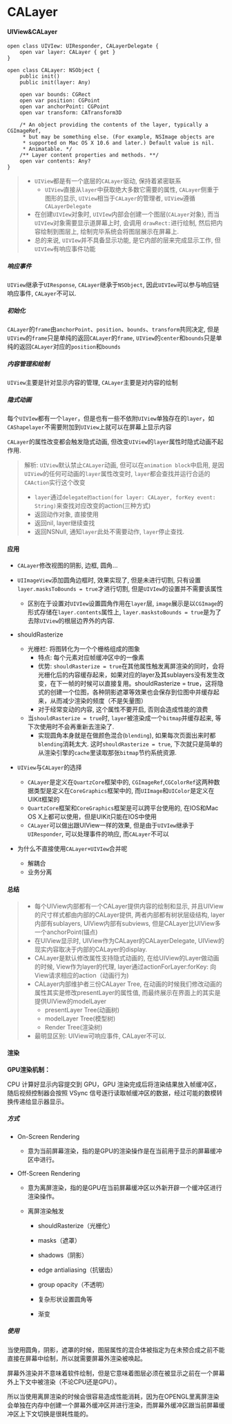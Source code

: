 # CALayer



#### UIView&CALayer

```
open class UIVIew: UIResponder, CALayerDelegate {
    open var layer: CALayer { get }
}

open class CALayer: NSObject {
    public init()
    public init(layer: Any)
    
    open var bounds: CGRect
    open var position: CGPoint
    open var anchorPoint: CGPoint
    open var transform: CATransform3D
    
    /* An object providing the contents of the layer, typically a CGImageRef,
     * but may be something else. (For example, NSImage objects are
     * supported on Mac OS X 10.6 and later.) Default value is nil.
     * Animatable. */
    /** Layer content properties and methods. **/
    open var contents: Any?
}
```

> - `UIView`都是有一个底层的`CALayer`驱动, 保持着紧密联系
>   - `UIView`直接从`layer`中获取绝大多数它需要的属性, `CALayer`侧重于图形的显示, `UIView`相当于`CALayer`的管理者, `UIView`遵循`CALayerDelegate`
> - 在创建`UIVIew`对象时,  `UIVIew`内部会创建一个图层(`CALayer`对象), 而当`UIVIew`对象需要显示道屏幕上时, 会调用 `drawRect:`进行绘制, 然后把内容绘制到图层上, 绘制完毕系统会将图层展示在屏幕上.
> - 总的来说, `UIVIew`并不具备显示功能, 是它内部的层来完成显示工作, 但`UIVIew`有响应事件功能



##### 响应事件

`UIView`继承于`UIResponse`, `CALayer`继承于`NSObject`, 因此`UIVIew`可以参与响应链响应事件, `CALayer`不可以.

##### 初始化

`CALayer`的`frame`由`anchorPoint`、`position`、`bounds`、`transform`共同决定, 但是`UIView`的`frame`只是单纯的返回`CALayer`的`frame`, `UIView`的`center`和`bounds`只是单纯的返回`CALayer`对应的`position`和`bounds`

##### 内容管理和绘制

`UIView`主要是针对显示内容的管理, `CALayer`主要是对内容的绘制

##### 隐式动画

每个`UIVIew`都有一个`layer`，但是也有一些不依附`UIView`单独存在的`layer`，如`CAShapelayer`不需要附加到`UIView`上就可以在屏幕上显示内容

`CALayer`的属性改变都会触发隐式动画, 但改变`UIView`的`layer`属性时隐式动画不起作用.

> 解析: `UIView`默认禁止`CALayer`动画, 但可以在`animation block`中启用, 是因`UIView`的任何可动画的`layer`属性改变时, `layer`都会查找并运行合适的`CAAction`实行这个改变
>
> - `layer`通过`delegate的action(for layer: CALayer, forKey event: String)`来查找对应改变的action(三种方式)
> - 返回动作对象, 直接使用
> - 返回nil, layer继续查找
> - 返回NSNull, 通知`layer`此处不需要动作, `layer`停止查找.



#### 应用

- `CALayer`修改视图的阴影, 边框, 圆角...
- `UIImageView`添加圆角边框时, 效果实现了, 但是未进行切割, 只有设置`layer.masksToBounds = true`才进行切割, 但是`UIVIew`的设置并不需要该属性
  - 区别在于设置对`UIVIew`设置圆角作用在`layer`层, `image`展示是以`CGImage`的形式存储在`layer.contents`属性上, `layer.maskstoBounds = true`是为了去除`UIView`的根层边界外的内容.
- shouldRasterize
  - 光栅栏: 将图转化为一个个栅格组成的图象
    - 特点: 每个元素对应帧缓冲区中的一像素
    - 优势: `shouldRasterize = true`在其他属性触发离屏渲染的同时，会将光栅化后的内容缓存起来，如果对应的layer及其sublayers没有发生改变，在下一帧的时候可以直接复用。shouldRasterize = true，这将隐式的创建一个位图，各种阴影遮罩等效果也会保存到位图中并缓存起来，从而减少渲染的频度（不是矢量图）
    - 对于经常变动的内容, 这个属性不要开启, 否则会造成性能的浪费
  - 当`shouldRasterize = true`时, `layer`被渲染成一个`bitmap`并缓存起来, 等下次使用时不会再重新去渲染了.
    - 实现圆角本身就是在做颜色混合(`blending`), 如果每次页面出来时都`blending`消耗太大. 这时`shouldRasterize = true`, 下次就只是简单的从渲染引擎的`cache`里读取那张`bitmap`节约系统资源.
- `UIView`与`CALayer`的选择
  - `CALayer`是定义在`QuartzCore`框架中的, `CGImageRef`,`CGColorRef`这两种数据类型是定义在`CoreGraphics`框架中的, 而`UIImage`和`UIColor`是定义在UIKit框架的
  - `QuartzCore`框架和`CoreGraphics`框架是可以跨平台使用的, 在IOS和Mac OS X上都可以使用，但是UIKit只能在IOS中使用
  - `CALayer`可以做出跟UIView一样的效果, 但是由于`UIVIew`继承于`UIResponder`, 可以处理事件的响应, 而`CALayer`不可以

 - 为什么不直接使用`CALayer+UIVIew`合并呢
   - 解耦合
   - 业务分离

#### 总结

> - 每个UIView内部都有一个CALayer提供内容的绘制和显示, 并且UIView的尺寸样式都由内部的CALayer提供, 两者内部都有树状层级结构, layer内部有sublayers, UIView内部有subviews, 但是CALayer比UIView多一个anchorPoint(锚点)
> - 在UIView显示时, UIView作为CALayer的CALayerDelegate, UIView的现实内容取决于内部的CALayer的display.
> - CALayer是默认修改属性支持隐式动画的, 在给UIView的Layer做动画的时候, View作为layer的代理, layer通过actionForLayer:forKey: 向View请求相应的action（动画行为)
> - CALayer内部维护者三份CALayer Tree, 在动画的时候我们修改动画的属性其实是修改presentLayer的属性值, 而最终展示在界面上的其实是提供UIView的modelLayer
>   - presentLayer Tree(动画树)
>   - modelLayer Tree(模型树)
>   - Render Tree(渲染树)
> - 最明显区别: UIView可响应事件, CALayer不可以.



#### 渲染

**GPU渲染机制：**

CPU 计算好显示内容提交到 GPU，GPU 渲染完成后将渲染结果放入帧缓冲区，随后视频控制器会按照 VSync 信号逐行读取帧缓冲区的数据，经过可能的数模转换传递给显示器显示。

##### 方式

- On-Screen Rendering
  - 意为当前屏幕渲染，指的是GPU的渲染操作是在当前用于显示的屏幕缓冲区中进行。

- Off-Screen Rendering

  - 意为离屏渲染，指的是GPU在当前屏幕缓冲区以外新开辟一个缓冲区进行渲染操作。

  - 离屏渲染触发

    - shouldRasterize（光栅化）

    - masks（遮罩）

    - shadows（阴影）

    - edge antialiasing（抗锯齿）

    - group opacity（不透明）

    - 复杂形状设置圆角等

    - 渐变

##### 使用

当使用圆角，阴影，遮罩的时候，图层属性的混合体被指定为在未预合成之前不能直接在屏幕中绘制，所以就需要屏幕外渲染被唤起。

屏幕外渲染并不意味着软件绘制，但是它意味着图层必须在被显示之前在一个屏幕外上下文中被渲染（不论CPU还是GPU）。

所以当使用离屏渲染的时候会很容易造成性能消耗，因为在OPENGL里离屏渲染会单独在内存中创建一个屏幕外缓冲区并进行渲染，而屏幕外缓冲区跟当前屏幕缓冲区上下文切换是很耗性能的。
